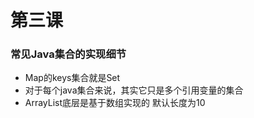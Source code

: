 # 第三课
### 常见Java集合的实现细节
  
  * Map的keys集合就是Set
  * 对于每个java集合来说，其实它只是多个引用变量的集合
  * ArrayList底层是基于数组实现的 默认长度为10
  
